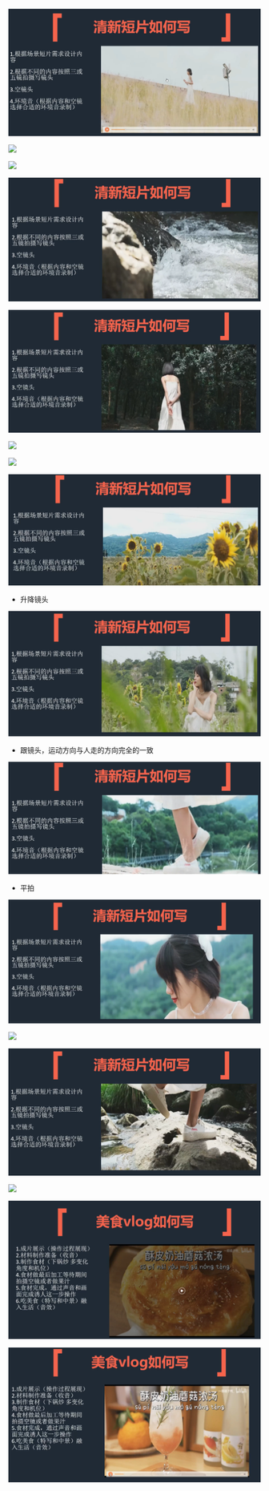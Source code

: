 ![](../../../../assets/2023-12-26-18-48-00-image.png)

![](../../../../assets/2023-12-26-18-52-20-image.png)

![](../../../../assets/2023-12-26-18-55-14-image.png)

![](../../../../assets/2023-12-26-18-57-55-image.png)

![](../../../../assets/2023-12-26-19-00-53-image.png)

![](../../../../assets/2023-12-26-19-03-59-image.png)

![](../../../../assets/2023-12-26-19-08-57-image.png)

![](../../../../assets/2023-12-26-19-09-25-image.png)

- 升降镜头

![](../../../../assets/2023-12-26-19-09-36-image.png)

- 跟镜头，运动方向与人走的方向完全的一致

![](../../../../assets/2023-12-26-19-10-53-image.png)

- 平拍

![](../../../../assets/2023-12-26-19-14-22-image.png)

![](../../../../assets/2023-12-26-19-16-54-image.png)

![](../../../../assets/2023-12-26-19-24-48-image.png)

![](../../../../assets/2023-12-26-21-39-20-image.png)

![](../../../../assets/2023-12-26-22-13-54-image.png)

![](../../../../assets/2023-12-26-22-16-57-image.png)


